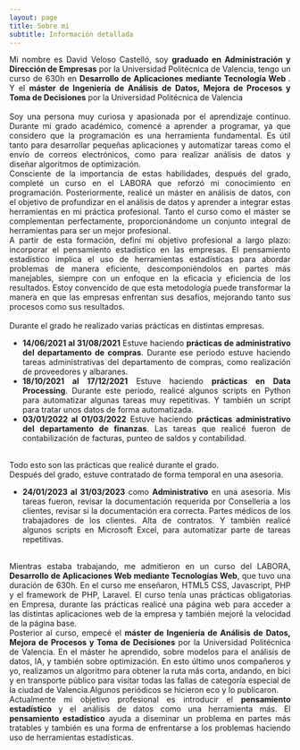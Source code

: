 ```yaml
---
layout: page
title: Sobre mi
subtitle: Información detallada
---
```


<div id="intro" style="text-align: justify;">
Mi nombre es David Veloso Castelló, soy <b>graduado en Administración y Dirección de Empresas</b> por la Universidad Politécnica de Valencia, tengo un curso de 630h en  <b>Desarrollo de Aplicaciones mediante Tecnología Web </b>. Y el  <b>máster de Ingeniería de Análisis de Datos, Mejora de Procesos y Toma de Decisiones</b> por la Universidad Politécnica de Valencia
<br>
<br>
Soy una persona muy curiosa y apasionada por el aprendizaje continuo. Durante mi grado académico, comencé a aprender a programar, ya que considero que la programación es una herramienta fundamental. Es útil tanto para desarrollar pequeñas aplicaciones y automatizar tareas como el envío de correos electrónicos, como para realizar análisis de datos y diseñar algoritmos de optimización.
<br>
Consciente de la importancia de estas habilidades, después del grado, completé un curso en el LABORA que reforzó mi conocimiento en programación. Posteriormente, realicé un máster en análisis de datos, con el objetivo de profundizar en el análisis de datos y aprender a integrar estas herramientas en mi práctica profesional. Tanto el curso como el máster se complementan perfectamente, proporcionándome un conjunto integral de herramientas para ser un mejor profesional.
<br>
A partir de esta formación, definí mi objetivo profesional a largo plazo: incorporar el pensamiento estadístico en las empresas. El pensamiento estadístico implica el uso de herramientas estadísticas para abordar problemas de manera eficiente, descomponiéndolos en partes más manejables, siempre con un enfoque en la eficacia y eficiencia de los resultados. Estoy convencido de que esta metodología puede transformar la manera en que las empresas enfrentan sus desafíos, mejorando tanto sus procesos como sus resultados.
<br>
<br>
Durante el grado he realizado varias prácticas en distintas empresas.
    <ul>
        <li><b>14/06/2021 al 31/08/2021</b> Estuve haciendo <b>prácticas de administrativo del departamento de compras</b>. Durante ese periodo estuve haciendo tareas administrativas del departamento de compras, como realización de proveedores y albaranes.</li>
        <li><b>18/10/2021 al 17/12/2021</b> Estuve haciendo <b>prácticas en Data Processing</b>. Durante este periodo, realicé algunos scripts en Python para automatizar algunas tareas muy repetitivas. Y también un script para tratar unos datos de forma automatizada.</li>
        <li><b>03/01/2022 al 01/03/2022</b> Estuve haciendo <b>prácticas administrativo del departamento de finanzas</b>. Las tareas que realicé fueron de contabilización de facturas, punteo de saldos y contabilidad.</li>
    </ul>
<br>
Todo esto son las prácticas que realicé durante el grado.
<br>
Después del grado, estuve contratado de forma temporal en una asesoria.
<ul>
  <li><b>24/01/2023 al 31/03/2023</b> como <b>Administrativo</b> en una asesoria. Mis tareas fueron, revisar la documentación requerida por Conselleria a los clientes, revisar si la documentación era correcta. Partes médicos de los trabajadores de los clientes. Alta de contratos. Y también realicé algunos scripts en Microsoft Excel, para automatizar parte de tareas repetitivas.</li>
</ul>
<br>
Mientras estaba trabajando, me admitieron en un curso del LABORA,  <b>Desarrollo de Aplicaciones Web mediante Tecnologías Web</b>, que tuvo una duración de 630h. En el curso me enseñaron, HTML5 CSS, Javascript, PHP y el framework de PHP, Laravel. El curso tenía unas prácticas obligatorias en Empresa, durante las prácticas realicé una página web para acceder a las distintas aplicaciones web de la empresa y también mejoré la velocidad de la página base.
<br>
Posterior al curso, empecé el  <b>máster de Ingeniería de Análisis de Datos, Mejora de Procesos y Toma de Decisiones</b> por la Universidad Politécnica de Valencia.
En el máster he aprendido, sobre modelos para el análisis de datos, IA, y también sobre optimización.
En esto último unos compañeros y yo, realizamos un algoritmo para obtener la ruta más corta, andando, en bici y en transporte público para visitar todas las fallas de categoría especial de la ciudad de Valencia.Algunos periódicos se hicieron eco y lo publicaron.
<br>
Actualmente mi objetivo profesional es introducir el <b>pensamiento estadístico</b> y el análisis de datos como una herramienta más. El <b>pensamiento estadístico</b> ayuda a diseminar un problema en partes más tratables y también es una forma de enfrentarse a los problemas haciendo uso de herramientas estadísticas.
</div>
